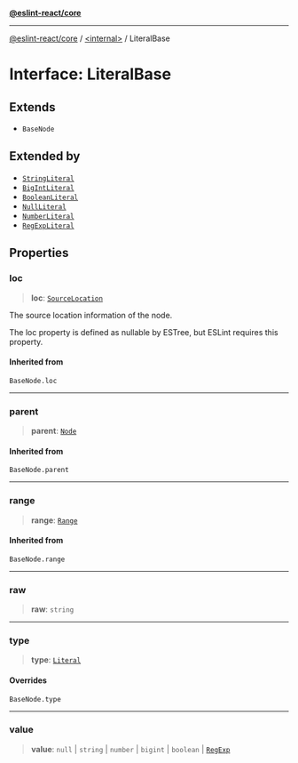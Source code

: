 [**@eslint-react/core**](../../README.md)

***

[@eslint-react/core](../../README.md) / [\<internal\>](../README.md) / LiteralBase

# Interface: LiteralBase

## Extends

- `BaseNode`

## Extended by

- [`StringLiteral`](StringLiteral.md)
- [`BigIntLiteral`](BigIntLiteral.md)
- [`BooleanLiteral`](BooleanLiteral.md)
- [`NullLiteral`](NullLiteral.md)
- [`NumberLiteral`](NumberLiteral.md)
- [`RegExpLiteral`](RegExpLiteral.md)

## Properties

### loc

> **loc**: [`SourceLocation`](SourceLocation.md)

The source location information of the node.

The loc property is defined as nullable by ESTree, but ESLint requires this property.

#### Inherited from

`BaseNode.loc`

***

### parent

> **parent**: [`Node`](../type-aliases/Node.md)

#### Inherited from

`BaseNode.parent`

***

### range

> **range**: [`Range`](../type-aliases/Range.md)

#### Inherited from

`BaseNode.range`

***

### raw

> **raw**: `string`

***

### type

> **type**: [`Literal`](../enumerations/AST_NODE_TYPES.md#literal)

#### Overrides

`BaseNode.type`

***

### value

> **value**: `null` \| `string` \| `number` \| `bigint` \| `boolean` \| [`RegExp`](https://developer.mozilla.org/docs/Web/JavaScript/Reference/Global_Objects/RegExp)

